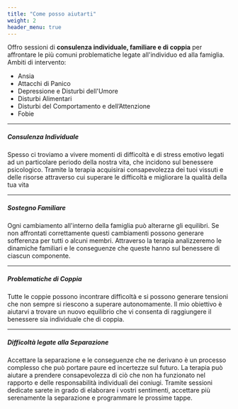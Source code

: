 ```yaml
---
title: "Come posso aiutarti"
weight: 2
header_menu: true
---
```


Offro sessioni di **consulenza individuale, familiare e di coppia** per affrontare le più comuni problematiche legate all'individuo ed alla famiglia.
Ambiti di intervento: 
- Ansia
- Attacchi di Panico
- Depressione e Disturbi dell'Umore
- Disturbi Alimentari
- Disturbi del Comportamento e dell’Attenzione
- Fobie


---
##### Consulenza Individuale

Spesso ci troviamo a vivere momenti di difficoltà e di stress emotivo legati ad un particolare periodo della nostra vita, che incidono sul benessere psicologico.
Tramite la terapia acquisirai consapevolezza dei tuoi vissuti e delle risorse attraverso cui superare le difficoltà e migliorare la qualità della tua vita

---

##### Sostegno Familiare

Ogni cambiamento all'interno della famiglia può alterarne gli equilibri. Se non affrontati correttamente questi cambiamenti possono generare sofferenza per tutti o alcuni membri.
Attraverso la terapia analizzeremo le dinamiche familiari e le conseguenze che queste hanno sul benessere di ciascun componente.

---

##### Problematiche di Coppia

Tutte le coppie possono incontrare difficoltà e si possono generare tensioni che non sempre si riescono a superare autonomamente. 
Il mio obiettivo è aiutarvi a trovare un nuovo equilibrio che vi consenta di raggiungere il benessere sia individuale che di coppia.

---

##### Difficoltà legate alla Separazione

Accettare la separazione e le conseguenze che ne derivano è un processo complesso che può portare paure ed incertezze sul futuro.
La terapia può aiutare a prendere consapevolezza di ciò che non ha funzionato nel rapporto e delle responsabilità individuali dei coniugi. Tramite sessioni dedicate sarete in grado di elaborare i vostri sentimenti, accettare più serenamente la separazione e programmare le prossime tappe.


